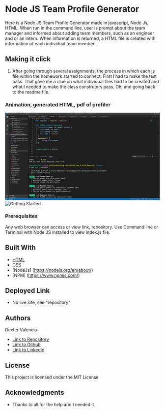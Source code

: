 # Node JS Team Profile Generator

Here is a Node JS Team Profile Generator made in javascript, Node Js, HTML. When run in the command line, user is prompt about the team manager and informed about adding team members, such as an engineer and or an intern.  When information is returned, a HTML file is created with information of each individual team member.

## Making it click 

 1. After going through several assignments, the process in which each js file within the homework started to connect. First I had to make the test pass. That gave me a clue on what individual files had to be created and what I needed to make the class construtors pass. Oh, and going back to the readme file. 
 
 

### Animation, generated HTML, pdf of profiler
![Getting Started](Assets/unit_10_profile.gif)
![Getting Started](tk)

### Prerequisites

Any web browser can access or view link, repository. Use Command line or Terminal with Node JS installed to view index.js file.

## Built With
* [HTML](https://developer.mozilla.org/en-US/docs/Web/HTML)
* [CSS](https://developer.mozilla.org/en-US/docs/Web/CSS)
* [NodeJs] (https://nodejs.org/en/about/)
* [NPM] (https://www.npmjs.com/)

## Deployed Link
* No live site, see "repository"


## Authors
Dexter Valencia 

- [Link to Repository](https://github.com/itsmedexter/unit10_Team_Profile_Generator)
- [Link to Github](https://github.com/itsmedexter)
- [Link to LinkedIn](https://www.linkedin.com/in/dextervalencia/)

## License

This project is licensed under the MIT License 

## Acknowledgments

* Thanks to all for the help and I needed it.  
